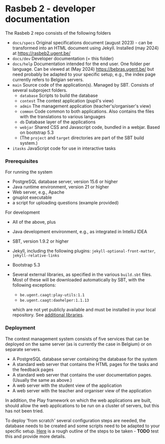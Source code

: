 Rasbeb 2 - developer documentation
===

The Rasbeb 2 repo consists of the following folders

* `docs/specs` Original specifications document (august 2023) - can be transformed into an
   HTML document using Jekyll. Installed (may 2024) at https://rasbeb2.ugent.be/
* `docs/dev` Developer documentation (= this folder)
* `docs/help` Documentation intended for the end user. One folder per language. Can be viewed at (May 2024)
  https://bebras.ugent.be/ but need probably be adapted to your specific setup, e.g., the index page
  currently refers to Belgian servers.
* `main` Source code of the application(s). Managed by SBT. Consists of several subproject folders.
  * `database` Scripts to build the database
  * `contest` The contest application (pupil's view)
  * `admin` The management application (teacher's/organiser's view)
  * `common` Code common to both applications. Also contains the files with the translations
    to various languages
  * `db` Database layer of the applications
  * `webjar` Shared CSS and Javascript code, bundled in a webjar. Based on bootstrap 5.3
  * (The `project` and `target` directories are part of the SBT build system.)
* `itasks` JavaScript code for use in interactive tasks

### Prerequisites

For running the system
* PostgreSQL database server, version 15.6 or higher
* Java runtime environment, version 21 or higher
* Web server, e.g., Apache
* gnuplot executable
* a script for uploading questions (example provided)

For development
* All of the above, plus
* Java development environment, e.g., as integrated in IntelliJ IDEA
* SBT, version 1.9.2 or higher
* Jekyll, including the following plugins: `jekyll-optional-front-matter`, `jekyll-relative-links`
* Bootstrap 5.3
* Several external libraries, as specified in the various `build.sbt` files. Most of these will
  be downloaded automatically by SBT, with the following exceptions:
  * `be.ugent.caagt:play-utils:1.1`
  * `be.ugent.caagt:daohelper:1.1.13`
  
  which are not yet publicly available and must be installed in your local repository. See
  [additional libraries](caagt-libraries.md).

### Deployment

The contest management system consists of five services that can be deployed on the same server
(as is currently the case in Belgium) or on separate servers. 
* A PostgreSQL database server containing the database for the system
* A standard web server that contains the HTML pages for the tasks and the feedback pages
* A standard web server that contains the user documentation pages. (Usually the same as above.)
* A web server with the student view of the application
* A web server with the teacher and organiser view of the application

In addition, the Play framework on which the web applications are built, should allow the
web applications to be run on a cluster of servers, but this has not been tried.

To deploy 'from scratch' several configuration steps are needed, the database needs to be created and some scripts need to
be adapted to your specific setup. [Here](deploy.md) is a rough outline of the steps to be taken - **TODO** test this and provide more details.